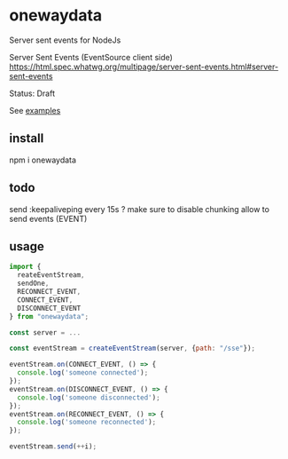 # onewaydata

Server sent events for NodeJs

Server Sent Events (EventSource client side)
https://html.spec.whatwg.org/multipage/server-sent-events.html#server-sent-events

Status: Draft

See [examples](./examples)

## install

npm i onewaydata

## todo

send :keepaliveping every 15s ?
make sure to disable chunking
allow to send events (EVENT)

## usage

```js
import {
  reateEventStream,
  sendOne,
  RECONNECT_EVENT,
  CONNECT_EVENT,
  DISCONNECT_EVENT
} from "onewaydata";

const server = ...

const eventStream = createEventStream(server, {path: "/sse"});

eventStream.on(CONNECT_EVENT, () => {
  console.log('someone connected');
});
eventStream.on(DISCONNECT_EVENT, () => {
  console.log('someone disconnected');
});
eventStream.on(RECONNECT_EVENT, () => {
  console.log('someone reconnected');
});

eventStream.send(++i);
```
